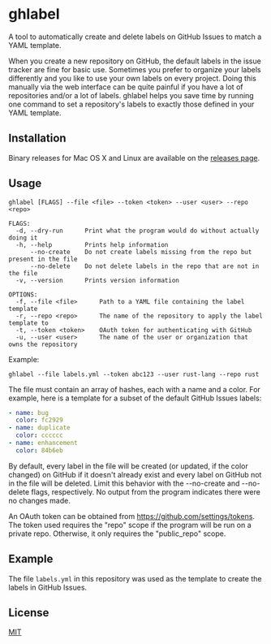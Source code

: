 # ghlabel

A tool to automatically create and delete labels on GitHub Issues to match a YAML template.

When you create a new repository on GitHub, the default labels in the issue tracker are fine for basic use.
Sometimes you prefer to organize your labels differently and you like to use your own labels on every project.
Doing this manually via the web interface can be quite painful if you have a lot of repositories and/or a lot of labels.
ghlabel helps you save time by running one command to set a repository's labels to exactly those defined in your YAML template.

## Installation

Binary releases for Mac OS X and Linux are available on the [releases page](https://github.com/jimmycuadra/ghlabel/releases).

## Usage

```
ghlabel [FLAGS] --file <file> --token <token> --user <user> --repo <repo>

FLAGS:
  -d, --dry-run      Print what the program would do without actually doing it
  -h, --help         Prints help information
      --no-create    Do not create labels missing from the repo but present in the file
      --no-delete    Do not delete labels in the repo that are not in the file
  -v, --version      Prints version information

OPTIONS:
  -f, --file <file>      Path to a YAML file containing the label template
  -r, --repo <repo>      The name of the repository to apply the label template to
  -t, --token <token>    OAuth token for authenticating with GitHub
  -u, --user <user>      The name of the user or organization that owns the repository
```

Example:

```
ghlabel --file labels.yml --token abc123 --user rust-lang --repo rust
```

The file must contain an array of hashes, each with a name and a color. For
example, here is a template for a subset of the default GitHub Issues labels:

``` yaml
- name: bug
  color: fc2929
- name: duplicate
  color: cccccc
- name: enhancement
  color: 84b6eb
```

By default, every label in the file will be created (or updated, if the color
changed) on GitHub if it doesn't already exist and every label on GitHub not in
the file will be deleted. Limit this behavior with the --no-create and
--no-delete flags, respectively. No output from the program indicates there
were no changes made.

An OAuth token can be obtained from https://github.com/settings/tokens.
The token used requires the "repo" scope if the program will be run on a
private repo. Otherwise, it only requires the "public_repo" scope.

## Example

The file `labels.yml` in this repository was used as the template to create the labels in GitHub Issues.

## License

[MIT](http://opensource.org/licenses/MIT)
